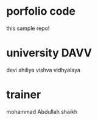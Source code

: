 # porfolio code
this sample repo!
# university DAVV
devi ahiliya vishva vidhyalaya
# trainer
mohammad Abdullah shaikh
